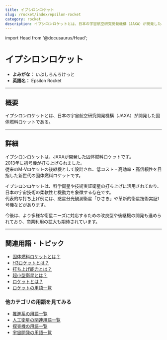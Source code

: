 ```yaml
---
title: イプシロンロケット
slug: /rocket/index/epsilon-rocket
category: rocket
description: イプシロンロケットとは、日本の宇宙航空研究開発機構（JAXA）が開発した小型衛星打ち上げ用の固体燃料ロケットである。
---
```


import Head from '@docusaurus/Head';

<Head>
  <script type="application/ld+json">
    {`{
      "@context": "https://schema.org",
      "@type": "DefinedTerm",
      "name": "イプシロンロケット",
      "inDefinedTermSet": "https://www.space-portal.org",
      "termCode": "rocket/index/epsilon-rocket",
      "description": "イプシロンロケットとは、日本の宇宙航空研究開発機構（JAXA）が開発した小型衛星打ち上げ用の固体燃料ロケットである。",
      "url": "https://www.space-portal.org/docs/rocket/index/epsilon-rocket"
    }`}
  </script>
</Head>

# イプシロンロケット

- **よみがな：** いぷしろんろけっと  
- **英語名：** Epsilon Rocket  

---

## 概要

イプシロンロケットとは、日本の宇宙航空研究開発機構（JAXA）が開発した固体燃料ロケットである。

---

## 詳細

イプシロンロケットは、JAXAが開発した固体燃料ロケットです。  
2013年に初号機が打ち上げられました。  
従来のM-Vロケットの後継機として設計され、低コスト・高効率・高信頼性を目指した新世代の固体燃料ロケットです。  

イプシロンロケットは、科学衛星や技術実証衛星の打ち上げに活用されており、日本の宇宙技術の柔軟性と機動力を象徴する存在です。  
代表的な打ち上げ例には、惑星分光観測衛星「ひさき」や革新的衛星技術実証1号機などがあります。  

今後は、より多様な衛星ニーズに対応するための改良型や後継機の開発も進められており、商業利用の拡大も期待されています。

---

## 関連用語・トピック
 
- [固体燃料ロケットとは？](/docs/rocket/type/solid-rocket/)  
- [H3ロケットとは？](/docs/rocket/index/h3-rocket/)  
- [打ち上げ能力とは？](/docs/rocket/launch/launch-capacity/)  
- [超小型衛星とは？](/docs/satellite/type/cubesat/)  
- [ロケットとは？](/docs/rocket/rocket/)
- [ロケットの用語一覧](/docs/category/rocket/)

### 他カテゴリの用語を見てみる
- [推進系の用語一覧](/docs/category/propulsion/)
- [人工衛星の関連用語一覧](/docs/category/satellite/)
- [探査機の用語一覧](/docs/category/explorer/)
- [宇宙開発の用語一覧](/docs/category/glossary/)